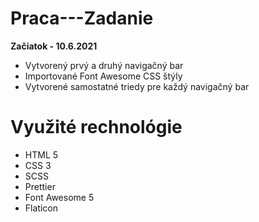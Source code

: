# Praca---Zadanie

**Začiatok - 10.6.2021**

- Vytvorený prvý a druhý navigačný bar
- Importované Font Awesome CSS štýly
- Vytvorené samostatné triedy pre každý navigačný bar

# Využité rechnológie

- HTML 5
- CSS 3
- SCSS
- Prettier
- Font Awesome 5
- Flaticon
